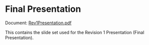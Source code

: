 # Final Presentation

Document: [Rev1Presentation.pdf](Rev1Presentation.pdf)

This contains the slide set used for the Revision 1 Presentation (Final Presentation).
